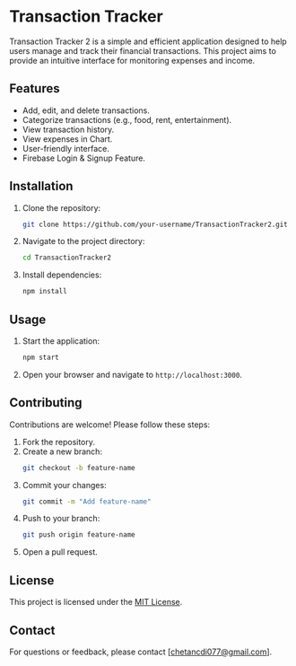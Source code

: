 # Transaction Tracker 

Transaction Tracker 2 is a simple and efficient application designed to help users manage and track their financial transactions. This project aims to provide an intuitive interface for monitoring expenses and income.

## Features

- Add, edit, and delete transactions.
- Categorize transactions (e.g., food, rent, entertainment).
- View transaction history.
- View expenses in Chart.
- User-friendly interface.
- Firebase Login & Signup Feature.

## Installation

1. Clone the repository:
    ```bash
    git clone https://github.com/your-username/TransactionTracker2.git
    ```
2. Navigate to the project directory:
    ```bash
    cd TransactionTracker2
    ```
3. Install dependencies:
    ```bash
    npm install
    ```

## Usage

1. Start the application:
    ```bash
    npm start
    ```
2. Open your browser and navigate to `http://localhost:3000`.

## Contributing

Contributions are welcome! Please follow these steps:

1. Fork the repository.
2. Create a new branch:
    ```bash
    git checkout -b feature-name
    ```
3. Commit your changes:
    ```bash
    git commit -m "Add feature-name"
    ```
4. Push to your branch:
    ```bash
    git push origin feature-name
    ```
5. Open a pull request.

## License

This project is licensed under the [MIT License](LICENSE).

## Contact

For questions or feedback, please contact [chetancdi077@gmail.com].